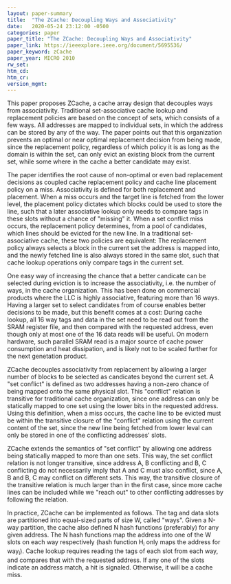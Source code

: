 ```yaml
---
layout: paper-summary
title:  "The ZCache: Decoupling Ways and Associativity"
date:   2020-05-24 23:12:00 -0500
categories: paper
paper_title: "The ZCache: Decoupling Ways and Associativity"
paper_link: https://ieeexplore.ieee.org/document/5695536/
paper_keyword: zCache
paper_year: MICRO 2010
rw_set:
htm_cd:
htm_cr:
version_mgmt:
---
```


This paper proposes ZCache, a cache array design that decouples ways from associativity. Traditional set-associative 
cache lookup and replacement policies are based on the concept of sets, which consists of a few ways. All addresses
are mapped to individual sets, in which the address can be stored by any of the way. The paper points out that
this organization prevents an optimal or near optimal replacement decision from being made, since the replacement policy,
regardless of which policy it is as long as the domain is within the set, can only evict an existing block from the 
current set, while some where in the cache a better candidate may exist. 

The paper identifies the root cause of non-optimal or even bad replacement decisions as coupled cache replacement policy
and cache line placement policy on a miss. Associativity is defined for both replacement and placement. When a miss occurs
and the target line is fetched from the lower level, the placement policy dictates which blocks could be used to store
the line, such that a later associative lookup only needs to compare tags in these slots without a chance of "missing" it. 
When a set conflict miss occurs, the replacement policy determines, from a pool of candidates, which lines 
should be evicted for the new line. In a traditional set-associative cache, these two policies are equivalent: The 
replacement policy always selects a block in the current set the address is mapped into, and the newly fetched line 
is also always stored in the same slot, such that cache lookup operations only compare tags in the current set. 

One easy way of increasing the chance that a better candicate can be selected during eviction is to increase the 
associativity, i.e. the number of ways, in the cache organization. This has been done on commercial products where
the LLC is highly associative, featuring more than 16 ways. Having a larger set to select candidates from of course 
enables better decisions to be made, but this benefit comes at a cost: 
During cache lookup, all 16 way tags and data in the set need to be read out from the SRAM register file, 
and then compared with the requested address, even though only at most one of the 16 data reads will be useful. 
On modern hardware, such parallel SRAM read is a major source of cache power consumption and heat
dissipation, and is likely not to be scaled further for the next genetation product. 

ZCache decouples associativity from replacement by allowing a larger number of blocks to be selected as candicates beyond
the current set. A "set conflict" is defined as two addresses having a non-zero chance of being mapped 
onto the same physical slot. This "conflict" relation is transitive for traditional cache organization, since one address
can only be statically mapped to one set using the lower bits in the requested address. 
Using this definition, when a miss occurs, the cache line to be evicted must be within the transitive closure of the 
"conflict" relation using the current content of the set, since the new line being fetched from lower leval can only
be stored in one of the conflicting addresses' slots.

ZCache extends the semantics of "set conflict" by allowing one address being statically mapped to more than one sets. This
way, the set conflict relation is not longer transitive, since address A, B conflicting and  B, C conflicting do not 
necessarily imply that A and C must also conflict, since A, B and B, C may conflict on different sets. This way, the 
transitive closure of the transitive relation is much larger than in the first case, since more cache lines can be included
while we "reach out" to other conflicting addresses by following the relation.

In practice, ZCache can be implemented as follows. The tag and data slots are partitioned into equal-sized parts of size W, 
called "ways". Given a N-way partition, the cache also defined N hash functions (preferably) for any given address.
The N hash functions map the address into one of the W slots on each way respectively (hash function H<sub>i</sub> only 
maps the address for way<sub>i</sub>). Cache lookup requires reading the tags of each slot from each way, and compares 
that with the requested address. If any one of the slots indicate an address match, a hit is signaled. Otherwise, it will 
be a cache miss.
